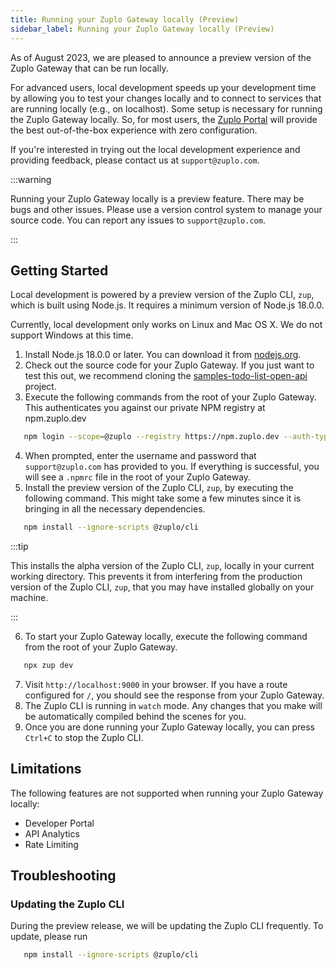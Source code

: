 ```yaml
---
title: Running your Zuplo Gateway locally (Preview)
sidebar_label: Running your Zuplo Gateway locally (Preview)
---
```


As of August 2023, we are pleased to announce a preview version of the Zuplo
Gateway that can be run locally.

For advanced users, local development speeds up your development time by
allowing you to test your changes locally and to connect to services that are
running locally (e.g., on localhost). Some setup is necessary for running the
Zuplo Gateway locally. So, for most users, the
[Zuplo Portal](https://portal.zuplo.com/) will provide the best out-of-the-box
experience with zero configuration.

If you're interested in trying out the local development experience and
providing feedback, please contact us at `support@zuplo.com`.

:::warning

Running your Zuplo Gateway locally is a preview feature. There may be bugs and
other issues. Please use a version control system to manage your source code.
You can report any issues to `support@zuplo.com`.

:::

## Getting Started

Local development is powered by a preview version of the Zuplo CLI, `zup`, which
is built using Node.js. It requires a minimum version of Node.js 18.0.0.

Currently, local development only works on Linux and Mac OS X. We do not support
Windows at this time.

1. Install Node.js 18.0.0 or later. You can download it from
   [nodejs.org](https://nodejs.org/en/download).
2. Check out the source code for your Zuplo Gateway. If you just want to test
   this out, we recommend cloning the
   [samples-todo-list-open-api](https://github.com/zuplo/samples-todo-list-open-api)
   project.
3. Execute the following commands from the root of your Zuplo Gateway. This
   authenticates you against our private NPM registry at npm.zuplo.dev

```bash
   npm login --scope=@zuplo --registry https://npm.zuplo.dev --auth-type=legacy --userconfig .npmrc
```

4. When prompted, enter the username and password that `support@zuplo.com` has
   provided to you. If everything is successful, you will see a `.npmrc` file in
   the root of your Zuplo Gateway.
5. Install the preview version of the Zuplo CLI, `zup`, by executing the
   following command. This might take some a few minutes since it is bringing in
   all the necessary dependencies.

```bash
   npm install --ignore-scripts @zuplo/cli
```

:::tip

This installs the alpha version of the Zuplo CLI, `zup`, locally in your current
working directory. This prevents it from interfering from the production version
of the Zuplo CLI, `zup`, that you may have installed globally on your machine.

:::

6. To start your Zuplo Gateway locally, execute the following command from the
   root of your Zuplo Gateway.

```bash
   npx zup dev
```

7. Visit `http://localhost:9000` in your browser. If you have a route configured
   for `/`, you should see the response from your Zuplo Gateway.
8. The Zuplo CLI is running in `watch` mode. Any changes that you make will be
   automatically compiled behind the scenes for you.
9. Once you are done running your Zuplo Gateway locally, you can press `Ctrl+C`
   to stop the Zuplo CLI.

## Limitations

The following features are not supported when running your Zuplo Gateway
locally:

- Developer Portal
- API Analytics
- Rate Limiting

## Troubleshooting

### Updating the Zuplo CLI

During the preview release, we will be updating the Zuplo CLI frequently. To
update, please run

```bash
   npm install --ignore-scripts @zuplo/cli
```
